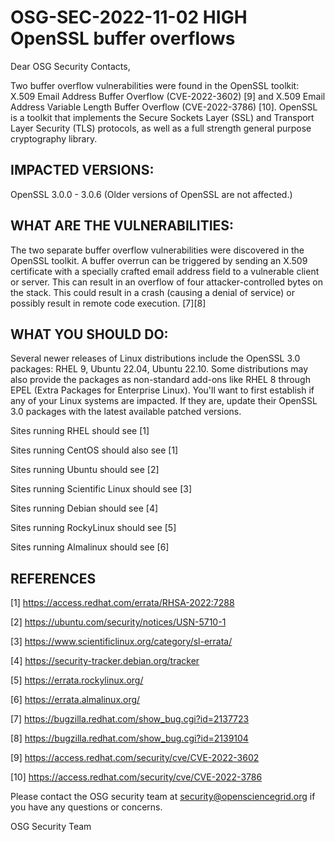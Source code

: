 # OSG-SEC-2022-11-02 HIGH OpenSSL buffer overflows

Dear OSG Security Contacts,

Two buffer overflow vulnerabilities were found in the OpenSSL toolkit: X.509 Email Address Buffer Overflow (CVE-2022-3602) [9] and X.509 Email Address Variable Length Buffer Overflow (CVE-2022-3786) [10]. OpenSSL is a toolkit that implements the Secure Sockets Layer (SSL) and Transport Layer Security (TLS) protocols, as well as a full strength general purpose cryptography library.

## IMPACTED VERSIONS:

OpenSSL 3.0.0 - 3.0.6 (Older versions of OpenSSL are not affected.)

## WHAT ARE THE VULNERABILITIES:

The two separate buffer overflow vulnerabilities were discovered in the OpenSSL toolkit. A buffer overrun can be triggered by sending an X.509 certificate with a specially crafted email address field to a vulnerable client or server. This can result in an overflow of four attacker-controlled bytes on the stack. This could result in a crash (causing a denial of service) or possibly result in remote code execution. [7][8]

## WHAT YOU SHOULD DO:

Several newer releases of Linux distributions include the OpenSSL 3.0 packages: RHEL 9, Ubuntu 22.04, Ubuntu 22.10. Some distributions may also provide the packages as non-standard add-ons like RHEL 8 through EPEL (Extra Packages for Enterprise Linux). You'll want to first establish if any of your Linux systems are impacted. If they are, update their OpenSSL 3.0 packages with the latest available patched versions.

Sites running RHEL should see [1]

Sites running CentOS should also see [1]

Sites running Ubuntu should see [2]

Sites running Scientific Linux should see [3]

Sites running Debian should see [4]

Sites running RockyLinux should see [5]

Sites running Almalinux should see [6]

## REFERENCES

[1] https://access.redhat.com/errata/RHSA-2022:7288

[2] https://ubuntu.com/security/notices/USN-5710-1

[3] https://www.scientificlinux.org/category/sl-errata/

[4] https://security-tracker.debian.org/tracker

[5] https://errata.rockylinux.org/

[6] https://errata.almalinux.org/

[7] https://bugzilla.redhat.com/show_bug.cgi?id=2137723

[8] https://bugzilla.redhat.com/show_bug.cgi?id=2139104

[9] https://access.redhat.com/security/cve/CVE-2022-3602

[10] https://access.redhat.com/security/cve/CVE-2022-3786

Please contact the OSG security team at security@opensciencegrid.org if you have any questions or concerns.

OSG Security Team
